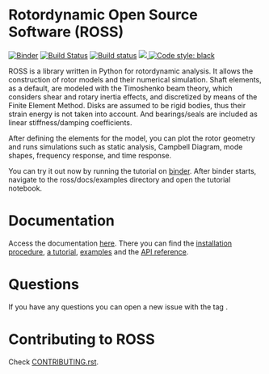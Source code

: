 # Rotordynamic Open Source Software (ROSS)
[![Binder](https://mybinder.org/badge_logo.svg)](https://mybinder.org/v2/gh/ross-rotordynamics/ross/master?filepath=%2Fdocs%2Fexamples)
[![Build Status](https://travis-ci.com/ross-rotordynamics/ross.svg?branch=master)](https://travis-ci.com/ross-rotordynamics/ross)
[![Build status](https://ci.appveyor.com/api/projects/status/tvsj4jh7bowvn0ht/branch/master?svg=true)](https://ci.appveyor.com/project/raphaeltimbo/ross/branch/master)
<a href="https://codecov.io/gh/ross-rotordynamics/ross">
<img src="https://codecov.io/gh/ross-rotordynamics/ross/branch/master/graph/badge.svg">
</a>
[![Code style: black](https://img.shields.io/badge/code%20style-black-000000.svg)](https://github.com/ambv/black)

ROSS is a library written in Python for rotordynamic analysis. It allows the construction of rotor models and their 
numerical simulation. Shaft elements, as a default, are modeled with the Timoshenko beam theory, which considers shear 
and rotary inertia effects, and discretized by means of the Finite Element Method. Disks are assumed to be rigid bodies, 
thus their strain energy is not taken into account. And bearings/seals are included as linear stiffness/damping coefficients.

After defining the elements for the model, you can plot the rotor geometry and runs simulations such as static analysis, 
Campbell Diagram, mode shapes, frequency response, and time response.

You can try it out now by running the tutorial on [binder](https://mybinder.org/v2/gh/ross-rotordynamics/ross/0.3?filepath=%2Fdocs%2Fexamples).
After binder starts, navigate to the ross/docs/examples directory and open the tutorial notebook.

# Documentation 
Access the documentation [here](https://ross-rotordynamics.github.io/ross-website/).
There you can find the [installation procedure](https://ross-rotordynamics.github.io/ross-website/installation.html), 
[a tutorial](https://ross-rotordynamics.github.io/ross-website/examples/tutorial.html), 
[examples](https://ross-rotordynamics.github.io/ross-website/examples.html) and the 
[API reference](https://ross-rotordynamics.github.io/ross-website/api.html).

# Questions
If you have any questions you can open a new issue with the tag <question>.

# Contributing to ROSS
Check [CONTRIBUTING.rst](https://github.com/ross-rotordynamics/ross/blob/master/CONTRIBUTING.rst).
